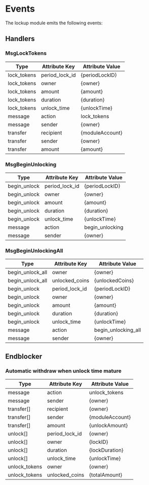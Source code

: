<!--
order: 4
-->

# Events

The lockup module emits the following events:
## Handlers

### MsgLockTokens

| Type        | Attribute Key  | Attribute Value |
| ----------- | -------------- | --------------- |
| lock_tokens | period_lock_id | {periodLockID}  |
| lock_tokens | owner          | {owner}         |
| lock_tokens | amount         | {amount}        |
| lock_tokens | duration       | {duration}      |
| lock_tokens | unlock_time    | {unlockTime}    |
| message     | action         | lock_tokens     |
| message     | sender         | {owner}         |
| transfer    | recipient      | {moduleAccount} |
| transfer    | sender         | {owner}         |
| transfer    | amount         | {amount}        |

### MsgBeginUnlocking

| Type         | Attribute Key  | Attribute Value |
| ------------ | -------------- | --------------- |
| begin_unlock | period_lock_id | {periodLockID}  |
| begin_unlock | owner          | {owner}         |
| begin_unlock | amount         | {amount}        |
| begin_unlock | duration       | {duration}      |
| begin_unlock | unlock_time    | {unlockTime}    |
| message      | action         | begin_unlocking |
| message      | sender         | {owner}         |

### MsgBeginUnlockingAll

| Type             | Attribute Key  | Attribute Value     |
| ---------------- | -------------- | ------------------- |
| begin_unlock_all | owner          | {owner}             |
| begin_unlock_all | unlocked_coins | {unlockedCoins}     |
| begin_unlock     | period_lock_id | {periodLockID}      |
| begin_unlock     | owner          | {owner}             |
| begin_unlock     | amount         | {amount}            |
| begin_unlock     | duration       | {duration}          |
| begin_unlock     | unlock_time    | {unlockTime}        |
| message          | action         | begin_unlocking_all |
| message          | sender         | {owner}             |

## Endblocker

### Automatic withdraw when unlock time mature

| Type          | Attribute Key  | Attribute Value |
| ------------- | -------------- | --------------- |
| message       | action         | unlock_tokens   |
| message       | sender         | {owner}         |
| transfer[]    | recipient      | {owner}         |
| transfer[]    | sender         | {moduleAccount} |
| transfer[]    | amount         | {unlockAmount}  |
| unlock[]      | period_lock_id | {owner}         |
| unlock[]      | owner          | {lockID}        |
| unlock[]      | duration       | {lockDuration}  |
| unlock[]      | unlock_time    | {unlockTime}    |
| unlock_tokens | owner          | {owner}         |
| unlock_tokens | unlocked_coins | {totalAmount}   |
